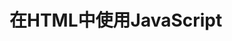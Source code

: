 # 在HTML中使用JavaScript

## <script> 元素

* async: 可选。表示应该立即下载脚本，但不应妨碍页面中的其他操作。只对外部脚本文件有效。

* charset: 可选。表示通过src属性指定的代码的字符集。已忽略。

* defer: 可选。表示通过src属性指定的代码的字符集。

* language: 已废弃。

* src: 表示包含要执行的外部文件。

* type:	表示编写代码使用的脚本语言的内容类型。

使用<script>元素的方式有两种：直接在页面中嵌入JavaScript代码和包含外部JavaScript文件。

### 标签的位置

```html
<!DOCTYPE html>
<html>
<head>
	<title>Example HTML Page</title>
	<script type="text/javascript" src="example1.js"></script>
	<script type="text/javascript" src="example2.js"></script>
</head>
<body>
<!-- body -->
</body>
</html>
```

文档的<head>元素中包含所有JavaScript文件，必须等到全部JavaScript代码都被下载，解析和执行完成以后，才能开始呈现页面的内容（浏览器在遇到<body>标签时才开始呈现内容）。如果需要加载很多JavaScript代码的页面来说，会出现明显的延迟，而延迟期间的浏览器窗口中将是一片空白。

```html
<!DOCTYPE html>
<html>
<head>
	<title>Example HTML Page</title>
</head>
<body>
<!-- body -->
<script type="text/javascript" src="example1.js"></script>
<script type="text/javascript" src="example2.js"></script>
</body>
</html>
```

Web应用程序一般都把全部JavaScript引用放在<body>元素中页面的内容后面。

### 延迟脚本

HTML4.01为<script>标签定义了defer属性。脚本会延迟加载，不影响页面构造。

```html
<!DOCTYPE html>
<html>
<head>
	<title>Example HTML Page</title>
	<script type="text/javascript" defer="defer" src="example1.js"></script>
	<script type="text/javascript" defer="defer" src="example2.js"></script>
</head>
<body>
<!-- body -->
</body>
</html>
```

在现实当中，延迟脚本并不一定会按照顺序执行，也不一定会在DOMContentLoaded事件触发前执行，因此最好只包含一个延迟脚本。

### 异步脚本

```html
<!DOCTYPE html>
<html>
<head>
	<title>Example HTML Page</title>
	<script type="text/javascript" async="async" src="example1.js"></script>
	<script type="text/javascript" async="async" src="example2.js"></script>
</head>
<body>
<!-- body -->
</body>
</html>
```

async只适用于外部脚本文件，并告诉浏览器立即下载文件。但与defer不同的是，标记为async的脚本并不保证按照指定它们的先后顺序执行。

### 在XHTML中的用法
